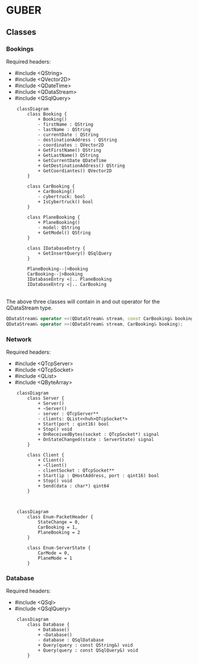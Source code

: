# GUBER

## Classes
### Bookings
Required headers:
- #include <<huh>QString>
- #include <<huh>QVector2D>
- #include <<huh>QDateTime>
- #include <<huh>QDataStream>
- #include <<huh>QSqlQuery>

```mermaid
    classDiagram
        class Booking {
            + Booking()
            - firstName : QString
            - lastName : QString
            - currentDate : QString
            - destinationAddress : QString
            - coordinates : QVector2D
            + GetFirstName() QString
            + GetLastName() QString
            + GetCurrentDate QDateTime
            + GetDestinationAddress() QString
            + GetCoordiantes() QVector2D
        }

        class CarBooking {
            + CarBooking()
            - cybertruck: bool
            + IsCybertruck() bool
        }

        class PlaneBooking {
            + PlaneBooking()
            - model: QString
            + GetModel() QString
        }

        class IDatabaseEntry {
            + GetInsertQuery() QSqlQuery
        }

        PlaneBooking--|>Booking
        CarBooking--|>Booking
        IDatabaseEntry <|.. PlaneBooking
        IDatabaseEntry <|.. CarBooking
```
\
The above three classes will contain in and out operator for the QDataStream type.

```cpp
QDataStream& operator <<(QDataStream& stream, const CarBooking& booking);
QDataStream& operator >>(QDataStream& stream, CarBooking& booking);
```

### Network
Required headers:
- #include <<huh>QTcpServer>
- #include <<huh>QTcpSocket>
- #include <<huh>QList>
- #include <<huh>QByteArray>

```mermaid
    classDiagram
        class Server {
            + Server()
            + ~Server()
            - server : QTcpServer**
            - clients: QList<<huh>QTcpSocket*>
            + Start(port : qint16) bool
            + Stop() void
            + OnReceivedBytes(socket : QTcpSocket*) signal
            + OnStateChanged(state : ServerState) signal
        }

        class Client {
            + Client()
            + ~Client()
            - clientSocket : QTcpSocket**
            + Start(ip : QHostAddress, port : qint16) bool
            + Stop() void
            + Send(data : char*) qint64
        }

        
```
```mermaid
    classDiagram
        class Enum-PacketHeader {
            StateChange = 0,
            CarBooking = 1,
            PlaneBooking = 2
        }

        class Enum-ServerState {
            CarMode = 0,
            PlaneMode = 1
        }
```

### Database
Required headers:
- #include <<huh>QSql>
- #include <<huh>QSqlQuery>

```mermaid
    classDiagram
        class Database {
            + Database()
            + ~Database()
            - database : QSqlDatabase
            + Query(query : const QString&) void
            + Query(query : const QSqlQuery&) void
        }
```